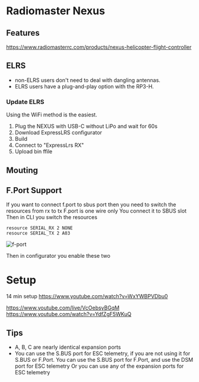 # Radiomaster Nexus

## Features
https://www.radiomasterrc.com/products/nexus-helicopter-flight-controller

## ELRS
* non-ELRS users don't need to deal with dangling antennas. 
* ELRS users have a plug-and-play option with the RP3-H. 

### Update ELRS
Using the WiFi method is the easiest.
1. Plug the NEXUS with USB-C without LiPo and wait for 60s
3. Download ExpressLRS configurator
4. Build 
5. Connect to "ExpressLrs RX"
6. Upload bin ffile

## Mouting

## F.Port Support
If you want to connect f.port to sbus port then you need to switch the resources from rx to tx
F.port is one wire only
You connect it to SBUS slot
Then in CLI you switch the resources

```
resource SERIAL_RX 2 NONE
resource SERIAL_TX 2 A03
```
![f-port](https://github.com/cedricwalter/Rotorflight-Docs/assets/763491/ce4b6dc5-9908-4d38-a8de-bf97ef964bee)

Then in configurator you enable these two

# Setup

14 min setup
https://www.youtube.com/watch?v=WxYWBPVDbu0

https://www.youtube.com/live/VcOebsyBGqM
https://www.youtube.com/watch?v=YdfZgF5WKuQ



## Tips
- A, B, C are nearly identical expansion ports
- You can use the S.BUS port for ESC telemetry, if you are not using it for S.BUS or F.Port. You can use the S.BUS port for F.Port, and use the DSM port for ESC telemetry Or you can use any of the expansion ports for ESC telemetry
